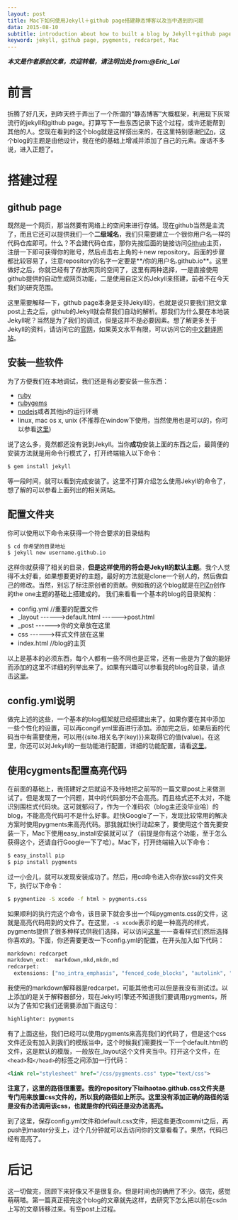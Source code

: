 ```yaml
---
layout: post
title: Mac下如何使用Jekyll＋github page搭建静态博客以及当中遇到的问题
data: 2015-08-10
subtitle: introduction about how to built a blog by Jekyll＋github page
keyword: jekyll, github page, pygments, redcarpet, Mac
---
```


***本文是作者原创文章，欢迎转载，请注明出处 from:@Eric_Lai***

# 前言
折腾了好几天，到昨天终于弄出了一个所谓的“静态博客”大概框架，利用现下灰常流行的jekyll和github page。打算写下一些东西记录下这个过程，或许还能帮到其他的人。您现在看到的这个blog就是这样搭出来的，在这里特别感谢[PIZn](http://www.pizn.net)，这个blog的主题是由他设计，我在他的基础上增减并添加了自己的元素。废话不多说，进入正题了。

# 搭建过程
## github page
既然是一个网页，那当然要有网络上的空间来进行存储。现在github当然是主流了，而且它还可以提供我们一个**二级域名**，我们只需要建立一个很你用户名一样的代码仓库即可。什么？不会建代码仓库，那你先按后面的链接访问[Github](http://www.github.com)主页，注册一下即可获得你的账号，然后点击右上角的＋new repository。后面的步骤都比较容易了，注意repository的名字一定要是**/你的用户名.github.io**。这里做好之后，你就已经有了存放网页的空间了，这里有两种选择，一是直接使用github提供的自动生成网页功能，二是使用自定义的Jekyll来搭建，前者不在今天我们的研究范围。

这里需要解释一下，github page本身是支持Jekyll的，也就是说只要我们把文章post上去之后，github的Jekyll就会帮我们自动的解析。那我们为什么要在本地装Jekyll呢？当然是为了我们的调试，但是这并不是必要因素。想了解更多关于Jekyll的资料，请访问它的[官网](http://jekyllrb.com)，如果英文水平有限，可以访问它的[中文翻译网站](http://jekyllcn.com)。

## 安装一些软件
为了方便我们在本地调试，我们还是有必要安装一些东西：
- [ruby](https://www.ruby-lang.org/en/downloads/)
- [rubygems](https://rubygems.org/pages/download)
- [nodejs](https://nodejs.org)或者其他js的运行环境
- linux, mac os x, unix (不推荐在window下使用，当然使用也是可以的，你可以参看[这里](http://jekyllcn.com/docs/windows/))

说了这么多，竟然都还没有说到Jekyll。当你**成功**安装上面的东西之后，最简便的安装方法就是用命令行模式了，打开终端输入以下命令：

```sh
$ gem install jekyll
```
等一段时间，就可以看到完成安装了。这里不打算介绍怎么使用Jekyll的命令了，想了解的可以参看上面列出的相关网站。

## 配置文件夹
你可以使用以下命令来获得一个符合要求的目录结构

```sh
$ cd 你希望的目录地址
$ jekyll new username.github.io
```
这样你就获得了相关的目录，**但是这样使用的将会是Jekyll的默认主题**。我个人觉得不太好看，如果想要更好的主题，最好的方法就是clone一个别人的，然后做自己的修改。当然，别忘了标注原创者的贡献。例如我的这个blog就是在[PIZn](http://www.pizn.net)创作的the one主题的基础上搭建成的。
我们来看看一个基本的blog的目录架构：
- config.yml //重要的配置文件
- _layout
 \------>default.html
 \------>post.html
- _post
 \------>你的文章放在这里
- css
 \------>样式文件放在这里
- index.html //blog的主页

以上是基本的必须东西，每个人都有一些不同也是正常，还有一些是为了做的能好而添加的这里不详细的列举出来了。如果有兴趣可以参看我的blog的目录，请点击[这里](https://github.com/LAIHAOTAO/laihaotao.github.io)。
## config.yml说明
做完上述的这些，一个基本的blog框架就已经搭建出来了。如果你要在其中添加一些个性化的设置，可以再congif.yml里面进行添加。添加完之后，如果后面的代码当中有需要使用，可以用{{site.相关名字(key)}}来取得它的值(value)。在这里，你还可以对Jekyll的一些功能进行配置，详细的功能配置，请看[这里](http://jekyllcn.com/docs/configuration/)。
## 使用cygments配置高亮代码
在前面的基础上，我搭建好之后就迫不及待地把之前写的一篇文章post上来做测试了。但是发现了一个问题，其中的代码部分不会高亮。而且格式还不太对，不能识别围栏式代码块。这可就郁闷了，作为一个准码农（blog主还没毕业哈）的blog，不能高亮代码可不是什么好事。赶快Google了一下，发现比较常用的解决方案时使用pygments来高亮代码。那我就赶快行动起来了，要使用这个首先要安装一下，Mac下使用easy_install安装就可以了（前提是你有这个功能，至于怎么获得这个，还请自行Google一下了哈）。Mac下，打开终端输入以下命令：

```sh
$ easy_install pip
$ pip install pygments
```
过一小会儿，就可以发现安装成功了。然后，用cd命令进入你存放css的文件夹下，执行以下命令：

```sh
$ pygmentize -S xcode -f html > pygments.css
```
如果顺利的执行完这个命令，该目录下就会多出一个叫pygments.css的文件，这就是高亮代码用到的文件了。在这里，`-s xcode`表示的是一种高亮的样式，pygments提供了很多种样式供我们选择，可以访问[这里](http://pygments.org/demo/2352259/?style=xcode)一一查看样式们然后选择你喜欢的。下面，你还需要更改一下config.yml的配置，在开头加入如下代码：

```sh
markdown: redcarpet
markdown_ext:  markdown,mkd,mkdn,md
redcarpet:
  extensions: ["no_intra_emphasis", "fenced_code_blocks", "autolink", "tables", "strikethrough", "superscript", "with_toc_data", "footnotes","space_after_headers","highlight","underline","quote","lax_spacing"]
```
我使用的markdown解释器是redcarpet，可能其他也可以但是我没有测试过。以上添加的是关于解释器部分，现在Jekyll引擎还不知道我们要调用pygments，所以为了告知它我们还需要添加下面这句：

```sh
highlighter: pygments
```
有了上面这些，我们已经可以使用pygments来高亮我们的代码了，但是这个css文件还没有加入到我们的模版当中，这个时候我们需要找一下一个default.html的文件，这是默认的模版，一般放在_layout这个文件夹当中。打开这个文件，在`<head>`和`</head>`的标签之间添加一行代码：

```xml
<link rel="stylesheet" href="/css/pygments.css" type="text/css">
```
**注意了，这里的路径很重要。我的repository下laihaotao.github.css文件夹是专门用来放置css文件的，所以我的路径如上所示。这里没有添加正确的路径的话是没有办法调用该css，也就是你的代码还是没办法高亮。**

到了这里，保存config.yml文件和default.css文件，把这些更改commit之后，再push到master分支上，过个几分钟就可以去访问你的文章看看了。果然，代码已经有高亮了。
# 后记
这一切做完，回顾下来好像又不是很复杂。但是时间也的确用了不少。做完，感觉萌萌嗒。第一篇真正搭完这个blog的文章就先这样，去研究下怎么把以前在csdn上写的文章转移过来。有空post上过程。
